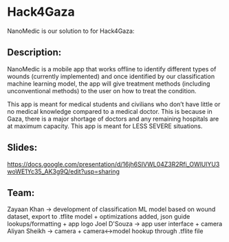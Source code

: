 # Hack4Gaza
NanoMedic is our solution to for Hack4Gaza:

## Description:
NanoMedic is a mobile app that works offline to identify different types of wounds (currently implemented) and once identified by our classification machine learning model, the app will give treatment methods (including unconventional methods)  to the user on how to treat the condition.

This app is meant for medical students and civilians who don’t have little or no medical knowledge compared to a medical doctor. This is because in Gaza, there is a major shortage of doctors and any remaining hospitals are at maximum capacity. This app is meant for LESS SEVERE situations.

## Slides:
https://docs.google.com/presentation/d/16jh6SIVWL04Z3R2Rfi_OWlUlYU3woWE1Yc35_AK3g9Q/edit?usp=sharing


## Team:
Zayaan Khan -> development of classification ML model based on wound dataset, export to .tflite model + optimizations added, json guide lookups/formatting + app logo
Joel D'Souza -> app user interface + camera
Aliyan Sheikh -> camera + camera<->model hookup through .tflite file
